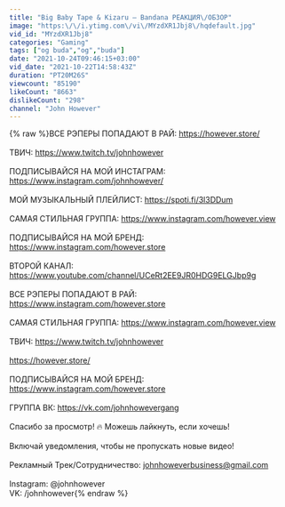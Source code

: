 ```yaml
---
title: "Big Baby Tape & Kizaru — Bandana РЕАКЦИЯ\/ОБЗОР"
image: "https:\/\/i.ytimg.com\/vi\/MYzdXR1Jbj8\/hqdefault.jpg"
vid_id: "MYzdXR1Jbj8"
categories: "Gaming"
tags: ["og buda","og","buda"]
date: "2021-10-24T09:46:15+03:00"
vid_date: "2021-10-22T14:58:43Z"
duration: "PT20M26S"
viewcount: "85190"
likeCount: "8663"
dislikeCount: "298"
channel: "John However"
---
```

{% raw %}ВСЕ РЭПЕРЫ ПОПАДАЮТ В РАЙ: <a rel="nofollow" target="blank" href="https://however.store/">https://however.store/</a><br /><br />ТВИЧ: <a rel="nofollow" target="blank" href="https://www.twitch.tv/johnhowever">https://www.twitch.tv/johnhowever</a><br /><br />ПОДПИСЫВАЙСЯ НА МОЙ ИНСТАГРАМ: <a rel="nofollow" target="blank" href="https://www.instagram.com/johnhowever/">https://www.instagram.com/johnhowever/</a><br /><br />МОЙ МУЗЫКАЛЬНЫЙ ПЛЕЙЛИСТ: <a rel="nofollow" target="blank" href="https://spoti.fi/3l3DDum">https://spoti.fi/3l3DDum</a><br /><br />САМАЯ СТИЛЬНАЯ ГРУППА: <a rel="nofollow" target="blank" href="https://www.instagram.com/however.view">https://www.instagram.com/however.view</a><br /><br />ПОДПИСЫВАЙСЯ НА МОЙ БРЕНД: <a rel="nofollow" target="blank" href="https://www.instagram.com/however.store">https://www.instagram.com/however.store</a><br /><br />ВТОРОЙ КАНАЛ: <a rel="nofollow" target="blank" href="https://www.youtube.com/channel/UCeRt2EE9JR0HDG9ELGJbp9g">https://www.youtube.com/channel/UCeRt2EE9JR0HDG9ELGJbp9g</a><br /><br />ВСЕ РЭПЕРЫ ПОПАДАЮТ В РАЙ: <a rel="nofollow" target="blank" href="https://www.instagram.com/however.store">https://www.instagram.com/however.store</a><br /><br />САМАЯ СТИЛЬНАЯ ГРУППА: <a rel="nofollow" target="blank" href="https://www.instagram.com/however.view">https://www.instagram.com/however.view</a><br /><br />ТВИЧ: <a rel="nofollow" target="blank" href="https://www.twitch.tv/johnhowever">https://www.twitch.tv/johnhowever</a><br /><br /><a rel="nofollow" target="blank" href="https://however.store/">https://however.store/</a><br /><br />ПОДПИСЫВАЙСЯ НА МОЙ БРЕНД: <a rel="nofollow" target="blank" href="https://www.instagram.com/however.store">https://www.instagram.com/however.store</a><br /><br />ГРУППА ВК: <a rel="nofollow" target="blank" href="https://vk.com/johnhowevergang">https://vk.com/johnhowevergang</a><br /><br />Спасибо за просмотр! 🔥 Можешь лайкнуть, если хочешь!<br /><br />Включай уведомления, чтобы не пропускать новые видео!<br /><br />Рекламный Трек/Сотрудничество: johnhoweverbusiness@gmail.com<br /><br />Instagram: @johnhowever<br />VK: /johnhowever{% endraw %}
